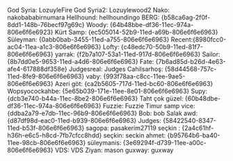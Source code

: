 God Syria: LozuyleFire
God Syria2: Lozuylewood2
Nako: nakobababirnumara
Hellhound: hellhoundingo
BERG: {b58ca6ag-2f0f-8dd1-148b-76becf97g69c}
Woody: {64b48bbe-df36-11ec-974a-806e6f6e6923}
Kürt Samp: {ec505014-52b9-11ed-a69b-806e6f6e6963}
Süleyman: {0abb0bab-3455-11ed-a755-806e6f6e6963}
Recent:{8980fcc0-ac04-11ea-a1c3-806e6f6e6963}
Lofty: {c48edc70-50b9-11ed-81f7-806e6f6e6963}
yarrak: {f2b7a107-53a1-11ed-917d-806e6f6e6963}
Sailor: {8b7dd0e5-9653-11ed-a4d6-806e6f6e6963}
Fate: {7b6ad85d-b26d-4e63-afe4-617888df358e}
Judgesreal: Judges
Cahilsarhoş: {58d44568-757c-11ed-8fe9-806e6f6e6963}
vaby: {993f78aa-c8cc-11ee-9ae5-806e6f6e6963}
Azeri göt: {ca2b5605-717d-11ed-bc60-806e6f6e6963}
Wopsyocockahbe: {5e65b039-171e-11ee-8e01-806e6f6e6963}
Supy: {dcb3e740-b44a-11ec-8be2-806e6f6e6963}
Taht çok güzel: {60b48dbe-df36-11ec-974a-806e6f6e6963}
Fuzzie: Fuzzie
Timur samp vice: {ddba2a79-e7db-11ec-96b9-806e6f6e6963}
Bob: bob
Salak awd: {d87df98d-eac0-11ed-b939-806e6f6e6963}
Judges: {58422540-8347-11ed-b53f-806e6f6e6963}
sagopa: pasakerim27119
seçkin : {2a4c61hf-h36h-e6c5-h8cd-7fb7cfcc8hdd}
seçkin: seckin
ahmet: {b95764b6-ba40-11ee-98cb-806e6f6e6963}
süleymanis: {3e69294f-d739-11ee-a00c-806e6f6e6963}
VDS: VDS
Ziyan: mason
guxway: guxway

